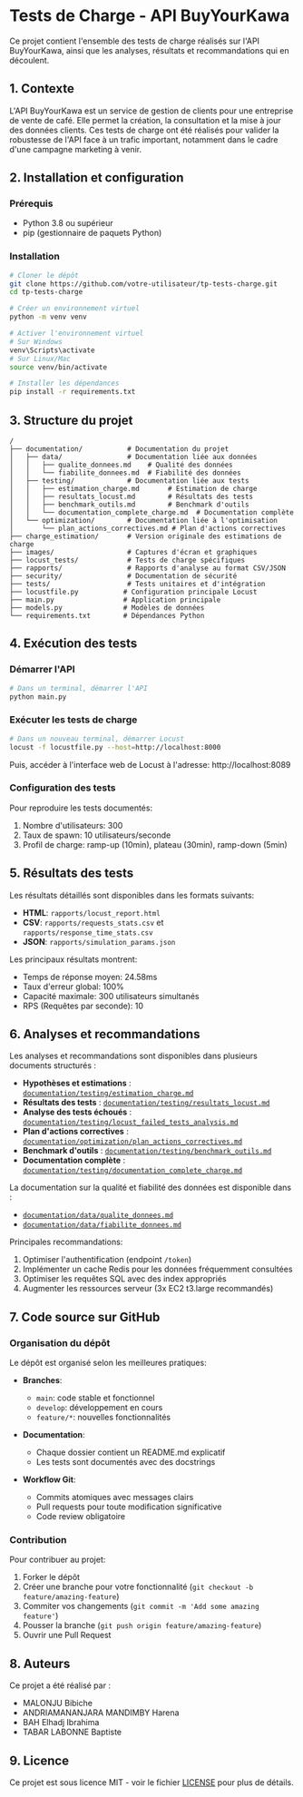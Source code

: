 # Tests de Charge - API BuyYourKawa

Ce projet contient l'ensemble des tests de charge réalisés sur l'API BuyYourKawa, ainsi que les analyses, résultats et recommandations qui en découlent.

## 1. Contexte

L'API BuyYourKawa est un service de gestion de clients pour une entreprise de vente de café. Elle permet la création, la consultation et la mise à jour des données clients. Ces tests de charge ont été réalisés pour valider la robustesse de l'API face à un trafic important, notamment dans le cadre d'une campagne marketing à venir.

## 2. Installation et configuration

### Prérequis

- Python 3.8 ou supérieur
- pip (gestionnaire de paquets Python)

### Installation

```bash
# Cloner le dépôt
git clone https://github.com/votre-utilisateur/tp-tests-charge.git
cd tp-tests-charge

# Créer un environnement virtuel
python -m venv venv

# Activer l'environnement virtuel
# Sur Windows
venv\Scripts\activate
# Sur Linux/Mac
source venv/bin/activate

# Installer les dépendances
pip install -r requirements.txt
```

## 3. Structure du projet

```
/
├── documentation/           # Documentation du projet
│   ├── data/                # Documentation liée aux données
│   │   ├── qualite_donnees.md    # Qualité des données
│   │   └── fiabilite_donnees.md  # Fiabilité des données
│   ├── testing/             # Documentation liée aux tests
│   │   ├── estimation_charge.md       # Estimation de charge
│   │   ├── resultats_locust.md        # Résultats des tests
│   │   ├── benchmark_outils.md        # Benchmark d'outils
│   │   └── documentation_complete_charge.md  # Documentation complète
│   └── optimization/        # Documentation liée à l'optimisation
│       └── plan_actions_correctives.md # Plan d'actions correctives
├── charge_estimation/       # Version originale des estimations de charge
├── images/                  # Captures d'écran et graphiques
├── locust_tests/            # Tests de charge spécifiques
├── rapports/                # Rapports d'analyse au format CSV/JSON
├── security/                # Documentation de sécurité
├── tests/                   # Tests unitaires et d'intégration
├── locustfile.py           # Configuration principale Locust
├── main.py                 # Application principale
├── models.py               # Modèles de données
└── requirements.txt        # Dépendances Python
```

## 4. Exécution des tests

### Démarrer l'API

```bash
# Dans un terminal, démarrer l'API
python main.py
```

### Exécuter les tests de charge

```bash
# Dans un nouveau terminal, démarrer Locust
locust -f locustfile.py --host=http://localhost:8000
```

Puis, accéder à l'interface web de Locust à l'adresse: http://localhost:8089

### Configuration des tests

Pour reproduire les tests documentés:

1. Nombre d'utilisateurs: 300
2. Taux de spawn: 10 utilisateurs/seconde
3. Profil de charge: ramp-up (10min), plateau (30min), ramp-down (5min)

## 5. Résultats des tests

Les résultats détaillés sont disponibles dans les formats suivants:

- **HTML**: `rapports/locust_report.html`
- **CSV**: `rapports/requests_stats.csv` et `rapports/response_time_stats.csv`
- **JSON**: `rapports/simulation_params.json`

Les principaux résultats montrent:

- Temps de réponse moyen: 24.58ms
- Taux d'erreur global: 100%
- Capacité maximale: 300 utilisateurs simultanés
- RPS (Requêtes par seconde): 10

## 6. Analyses et recommandations

Les analyses et recommandations sont disponibles dans plusieurs documents structurés :

- **Hypothèses et estimations** : [`documentation/testing/estimation_charge.md`](documentation/testing/estimation_charge.md)
- **Résultats des tests** : [`documentation/testing/resultats_locust.md`](documentation/testing/resultats_locust.md)
- **Analyse des tests échoués** : [`documentation/testing/locust_failed_tests_analysis.md`](documentation/testing/locust_failed_tests_analysis.md)
- **Plan d'actions correctives** : [`documentation/optimization/plan_actions_correctives.md`](documentation/optimization/plan_actions_correctives.md)
- **Benchmark d'outils** : [`documentation/testing/benchmark_outils.md`](documentation/testing/benchmark_outils.md)
- **Documentation complète** : [`documentation/testing/documentation_complete_charge.md`](documentation/testing/documentation_complete_charge.md)

La documentation sur la qualité et fiabilité des données est disponible dans :
- [`documentation/data/qualite_donnees.md`](documentation/data/qualite_donnees.md)
- [`documentation/data/fiabilite_donnees.md`](documentation/data/fiabilite_donnees.md)

Principales recommandations:

1. Optimiser l'authentification (endpoint `/token`)
2. Implémenter un cache Redis pour les données fréquemment consultées
3. Optimiser les requêtes SQL avec des index appropriés
4. Augmenter les ressources serveur (3x EC2 t3.large recommandés)

## 7. Code source sur GitHub

### Organisation du dépôt

Le dépôt est organisé selon les meilleures pratiques:

- **Branches**: 
  - `main`: code stable et fonctionnel
  - `develop`: développement en cours
  - `feature/*`: nouvelles fonctionnalités

- **Documentation**: 
  - Chaque dossier contient un README.md explicatif
  - Les tests sont documentés avec des docstrings

- **Workflow Git**: 
  - Commits atomiques avec messages clairs
  - Pull requests pour toute modification significative
  - Code review obligatoire

### Contribution

Pour contribuer au projet:

1. Forker le dépôt
2. Créer une branche pour votre fonctionnalité (`git checkout -b feature/amazing-feature`)
3. Commiter vos changements (`git commit -m 'Add some amazing feature'`)
4. Pousser la branche (`git push origin feature/amazing-feature`)
5. Ouvrir une Pull Request

## 8. Auteurs

Ce projet a été réalisé par :

- MALONJU Bibiche
- ANDRIAMANANJARA MANDIMBY Harena
- BAH Elhadj Ibrahima
- TABAR LABONNE Baptiste

## 9. Licence

Ce projet est sous licence MIT - voir le fichier [LICENSE](LICENSE) pour plus de détails.